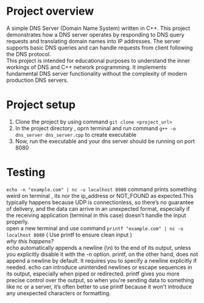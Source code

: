 # Project overview
A simple DNS Server (Domain Name System) written in C++. This project demonstrates how a DNS server operates by responding to DNS query requests and translating domain names into IP addresses. The server supports basic DNS queries and can handle requests from client following the DNS protocol.<br/>
This project is intended for educational purposes to understand the inner workings of DNS and C++ network programming. It implements fundamental DNS server functionality without the complexity of modern production DNS servers.

# Project setup
1. Clone the project by using command `git clone <project_url>`
2. In the project directory , oprn terminal and run command `g++ -o dns_server dns_server.cpp` to create executable
3. Now, run the executable and your dns server should be running on port 8080

# Testing
`echo -n "example.com" | nc -u localhost 8080` command prints something weird on terminal , its nor the ip_address or NOT_FOUND as expected.This typically happens because UDP is connectionless, so there’s no guarantee of delivery, and the data can arrive in an unexpected format,
especially if the receiving application (terminal in this case) doesn't handle the input properly.<br/>
open a new terminal and use command `printf "example.com" | nc -u localhost 8080` ( Use printf to ensure clean input )<br/>
*why this happens?*<br/>
echo automatically appends a newline (\n) to the end of its output, unless you explicitly disable it with the -n option.
printf, on the other hand, does not append a newline by default. It requires you to specify a newline explicitly if needed.
echo can introduce unintended newlines or escape sequences in its output, especially when piped or redirected.
printf gives you more precise control over the output, so when you're sending data to something like nc or a server, it’s often better to use printf because it won't introduce any unexpected characters or formatting.